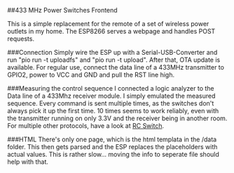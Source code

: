 ##433 MHz Power Switches Frontend

This is a simple replacement for the remote of a set of wireless power outlets in my home. The ESP8266 serves a webpage and handles POST requests.

###Connection
Simply wire the ESP up with a Serial-USB-Converter and run "pio run -t uploadfs" and "pio run -t upload". After that, OTA update is available. For regular use, connect the data line of a 433MHz transmitter to GPIO2, power to VCC and GND and pull the RST line high.

###Measuring the control sequence
I connected a logic analyzer to the Data line of a 433Mhz receiver module. I simply emulated the measured sequence. Every command is sent multiple times, as the switches don't always pick it up the first time. 10 times seems to work reliably, even with the transmitter running on only 3.3V and the receiver being in another room. For multiple other protocols, have a look at [RC Switch](https://github.com/sui77/rc-switch).

###HTML
There's only one page, which is the html templata in the /data folder. This then gets parsed and the ESP replaces the placeholders with actual values. This is rather slow... moving the info to seperate file should help with that.


